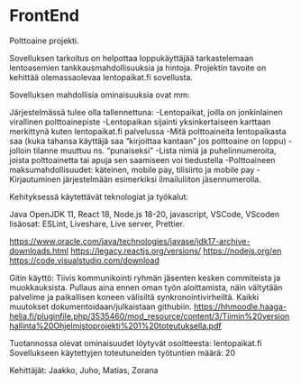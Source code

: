 # FrontEnd
Polttoaine projekti.

Sovelluksen tarkoitus on helpottaa loppukäyttäjää tarkastelemaan lentoasemien tankkausmahdollisuuksia ja hintoja.
Projektin tavoite on kehittää olemassaolevaa lentopaikat.fi sovellusta.

Sovelluksen mahdollisia ominaisuuksia ovat mm:

Järjestelmässä tulee olla tallennettuna:
-Lentopaikat, joilla on jonkinlainen virallinen polttoainepiste
-Lentopaikan sijainti yksinkertaiseen karttaan merkittynä kuten lentopaikat.fi palvelussa
-Mitä polttoaineita lentopaikasta saa (kuka tahansa käyttäjä saa “kirjoittaa kantaan” jos polttoaine on loppu) - jolloin tilanne muuttuu ns. “punaiseksi”
-Lista nimiä ja puhelinnumeroita, joista polttoainetta tai apuja sen saamiseen voi tiedustella
-Polttoaineen maksumahdollisuudet: käteinen, mobile pay, tilisiirto ja mobile pay
-Kirjautuminen järjestelmään esimerkiksi ilmailuliiton jäsennumerolla.

Kehityksessä käytettävät teknologiat ja työkalut:

Java OpenJDK 11, React 18, Node.js 18-20, javascript, VSCode, VScoden lisäosat: ESLint, Liveshare, Live server, Prettier.  

https://www.oracle.com/java/technologies/javase/jdk17-archive-downloads.html
https://legacy.reactjs.org/versions/
https://nodejs.org/en
https://code.visualstudio.com/download

Gitin käyttö:
Tiivis kommunikointi ryhmän jäsenten kesken commiteista ja muokkauksista.
Pullaus aina ennen oman työn aloittamista, näin vältytään palvelime ja paikallisen koneen välisiltä synkronointivirheiltä.
Kaikki muutokset dokumentoidaan/julkaistaan githubiin.
https://hhmoodle.haaga-helia.fi/pluginfile.php/3535460/mod_resource/content/3/Tiimin%20versionhallinta%20Ohjelmistoprojekti%201%20toteutuksella.pdf

Tuotannossa olevat ominaisuudet löytyvät osoitteesta:
lentopaikat.fi 
Sovellukseen käytettyjen toteutuneiden työtuntien määrä: 20


Kehittäjät:
Jaakko, Juho, Matias, Zorana
